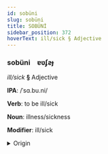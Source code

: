 ```yaml
---
id: sobüni
slug: sobüni
title: SOBÜNİ
sidebar_position: 372
hoverText: ill/sick § Adjective
---
```


### sobüni&emsp;<span kind="abugida">ɐʋʄƨɟ</span>

*ill/sick* **§** Adjective

**IPA**: /ˈsɑ.bu.ni/

**Verb**: to be ill/sick

**Noun**: illness/sickness

**Modifier**: ill/sick

<details>
    <summary>Origin</summary>
    Laz ზაბუნი zabuni /zabuni/<br/>
    <em>Kartvelian Language Family</em>
</details>